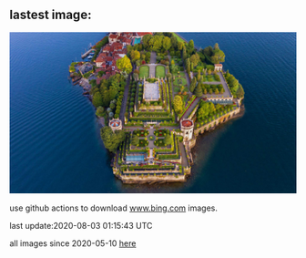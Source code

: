 ## lastest image:
![](images/IsolaBella.jpg)

use github actions to download www.bing.com images.

last update:2020-08-03 01:15:43 UTC

all images since 2020-05-10 [here](https://github.com/counter2015/bing-daily-images/tree/master/images) 
